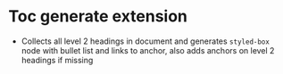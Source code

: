 # Toc generate extension

- Collects all level 2 headings in document and generates `styled-box` node with bullet list and links to anchor, also adds anchors on level 2 headings if missing
